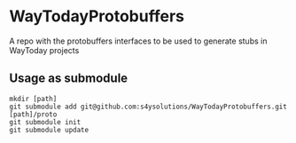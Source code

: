 # WayTodayProtobuffers

A repo with the protobuffers interfaces to be used to generate stubs in WayToday projects

## Usage as submodule

```shell
mkdir [path]
git submodule add git@github.com:s4ysolutions/WayTodayProtobuffers.git [path]/proto
git submodule init
git submodule update
```
